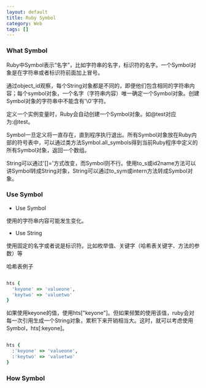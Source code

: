 ```yaml
---
layout: default
title: Ruby Symbol
category: Web
tags: []
---
```


### What Symbol ###

Ruby中Symbol表示“名字”，比如字符串的名字，标识符的名字。一个Symbol对象是在字符串或者标识符前面加上冒号。

<!-- more -->

通过object\_id观察，每个String对象都是不同的，即便他们包含相同的字符串内容；每个symbol对象，一个名字（字符串内容）唯一确定一个Symbol对象。创建Symbol对象的字符串中不能含有'\0'字符。

定义一个实例变量时，Ruby会自动创建一个Symbol对象。如@test对应为:@test。

Symbol一旦定义将一直存在，直到程序执行退出。所有Symbol对象放在Ruby内部的符号表中，可以通过类方法Symbol.all_symbols得到当前Ruby程序中定义的所有Symbol对象，返回一个数组。

String可以通过'[]='方式改变，而Symbol则不行。使用to\_s或id2name方法可以讲Symbol转成String对象，String可以通过to_sym或intern方法转成Symbol对象。

### Use Symbol ###

* Use Symbol

使用的字符串内容可能发生变化。

* Use String

使用固定的名字或者说是标识符。比如枚举值、关键字（哈希表关键字、方法的参数）等

哈希表例子

``` ruby

hts {
  'keyone' => 'valueone',
  'keytwo' => 'valuetwo'
}

``` 

如果使用keyone的值，使用hts["keyone"]。但如果频繁的使用该值，ruby会对每一次引用生成一个String对象，累积下来开销相当大。这时，就可以考虑使用Symbol，hts[:keyone]。

``` ruby

hts {
  :'keyone' => 'valueone',
  :'keytwo' => 'valuetwo'
}

```


### How Symbol ###
